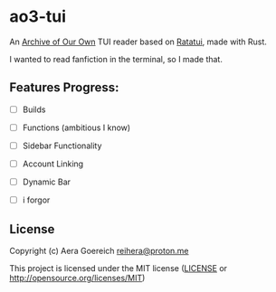 # ao3-tui
An [Archive of Our Own](https://archiveofourown.org/) TUI reader based on [Ratatui](https://ratatui.rs), made with Rust.

I wanted to read fanfiction in the terminal, so I made that.

## Features Progress:
- [ ] Builds 
- [ ] Functions (ambitious I know)
- [ ] Sidebar Functionality
- [ ] Account Linking
- [ ] Dynamic Bar
- [ ] i forgor


## License

Copyright (c) Aera Goereich <reihera@proton.me>

This project is licensed under the MIT license ([LICENSE] or <http://opensource.org/licenses/MIT>)

[LICENSE]: ./LICENSE
